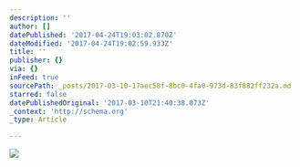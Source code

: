 ```yaml
---
description: ''
author: []
datePublished: '2017-04-24T19:03:02.870Z'
dateModified: '2017-04-24T19:02:59.933Z'
title: ''
publisher: {}
via: {}
inFeed: true
sourcePath: _posts/2017-03-10-17aec58f-8bc0-4fa0-973d-83f882ff232a.md
starred: false
datePublishedOriginal: '2017-03-10T21:40:38.073Z'
_context: 'http://schema.org'
_type: Article

---
```

![](https://the-grid-user-content.s3-us-west-2.amazonaws.com/2b171c77-0511-4917-b470-0f90b4e3a606.jpg)
